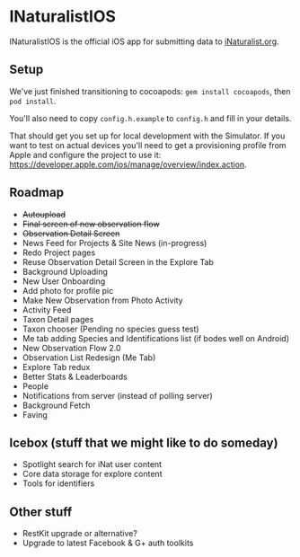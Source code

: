 INaturalistIOS
==============

INaturalistIOS is the official iOS app for submitting data to [iNaturalist.org](http://www.inaturalist.org).

Setup
-----

We've just finished transitioning to cocoapods: `gem install cocoapods`, then `pod install`.

You'll also need to copy `config.h.example` to `config.h` and fill in your details.

That should get you set up for local development with the Simulator. If you want to test on actual devices you'll need to get a provisioning profile from Apple and configure the project to use it: https://developer.apple.com/ios/manage/overview/index.action.

Roadmap
-----

- ~~Autoupload~~
- ~~Final screen of new observation flow~~
- ~~Observation Detail Screen~~
- News Feed for Projects & Site News (in-progress)
- Redo Project pages
- Reuse Observation Detail Screen in the Explore Tab
- Background Uploading
- New User Onboarding
- Add photo for profile pic
- Make New Observation from Photo Activity
- Activity Feed
- Taxon Detail pages
- Taxon chooser (Pending no species guess test)
- Me tab adding Species and Identifications list (if bodes well on Android) 
- New Observation Flow 2.0
- Observation List Redesign (Me Tab)
- Explore Tab redux
- Better Stats & Leaderboards
- People
- Notifications from server (instead of polling server)
- Background Fetch
- Faving

Icebox (stuff that we might like to do someday)
-----
- Spotlight search for iNat user content
- Core data storage for explore content
- Tools for identifiers

Other stuff
-----
- RestKit upgrade or alternative?
- Upgrade to latest Facebook & G+ auth toolkits
